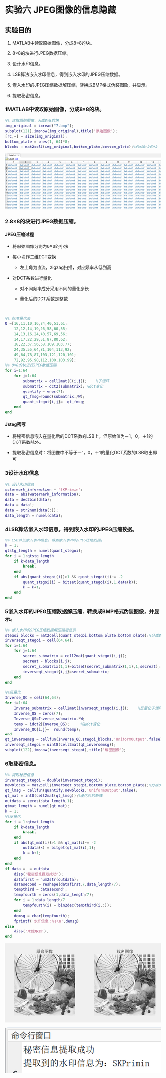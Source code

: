 # 实验六 JPEG图像的信息隐藏

## 实验目的

1.  MATLAB中读取原始图像，分成8×8的块。

2.  8×8的块进行JPEG数据压缩。

3.  设计水印信息。

4.  LSB算法嵌入水印信息，得到嵌入水印的JPEG压缩数据。

5.  嵌入水印的JPEG压缩数据解压缩，转换成BMP格式伪装图像，并显示。

6.  提取秘密信息。

### 1MATLAB中读取原始图像，分成8×8的块。

```matlab
%% 读取原始图像，分成8×8的块
img_original = imread("7.bmp");
subplot(121),imshow(img_original),title('原始图像');
[rc,~] = size(img_original);
bottom_plate = ones(1, 64)*8;
blocks = mat2cell(img_original,bottom_plate,bottom_plate);%分成8×8的块
```

![image-20220302205739964](JPEG图像的信息隐藏/image-20220302205739964.png)

### 2.8×8的块进行JPEG数据压缩。

#### JPEG压缩过程

-   将原始图像分割为8×8的小块

-   每小块作二维DCT变换

    -   左上角为直流，zigzag扫描，对应频率从低到高

-   对DCT系数进行量化

    -   对不同频率成分采用不同的量化步长

    -   量化后的DCT系数是整数

&nbsp;

```matlab
%% 标准量化表
Q =[16,11,10,16,24,40,51,61;
    12,12,14,19,26,58,60,55;
    14,13,16,24,40,57,69,56;
    14,17,22,29,51,87,80,62;
    18,22,37,56,68,109,103,77;
    24,35,55,64,81,104,113,92;
    49,64,78,87,103,121,120,101;
    72,92,95,98,112,100,103,99];
%% 8×8的块进行JPEG数据压缩
for i=1:64
    for j=1:64
        submatrix = cell2mat(C(i,j));    %子矩阵
        submatrix = dct2(submatrix); %dct变化
        quantify = ones(7);       
        qt_fmsg=round(submatrix./W);
        quant_stegoi{i,j}=  qt_fmsg;
    end
end
```

#### Jsteg密写

-   将秘密信息嵌入在量化后的DCT系数的LSB上。但原始值为－1，0，＋1的DCT系数除外。

-   提取秘密信息时：将图像中不等于－1，0，＋1的量化DCT系数的LSB取出即可

### 3设计水印信息

```matlab
%% 设计水印信息
watermark_information = 'SKPrimin';
data = abs(watermark_information);
data = dec2bin(data);
data = data';
data = str2num(data(:));
data_length = numel(data);
```

### 4LSB算法嵌入水印信息，得到嵌入水印的JPEG压缩数据。

```matlab
%% LSB算法嵌入水印信息，得到嵌入水印的JPEG压缩数据。
k = 1;
qtstg_length = numel(quant_stegoi);
for i = 1:qtstg_length
    if k>data_length
        break;
    end
    if abs(quant_stegoi(i))>1 && quant_stegoi(i)~= -2
        quant_stegoi(i) = bitset(quant_stegoi(i),1,data(k));
        k = k+1;
    end
end
```

### 5嵌入水印的JPEG压缩数据解压缩，转换成BMP格式伪装图像，并显示。

```matlab
%% 嵌入水印的JPEG压缩数据解压缩后显示
stegoi_blocks = mat2cell(quant_stegoi,bottom_plate,bottom_plate);%分成8×8的块
inverseqt_stegoi = cell(64,64);          
for i=1:64
    for j=1:64
        secret_submatrix = cell2mat(quant_stegoi(i,j));    
        secreat = blocks(i,j);                        
        secret_submatrix(1,1)=bitset(secret_submatrix(1,1),1,secreat);
        inverseqt_stegoi{i,j}=secret_submatrix;
    end
end
 
%%反量化
Inverse_QC = cell(64,64);            
for i=1:64
    Inverse_submatrix = cell2mat(inverseqt_stegoi(i,j));    %反量化子矩阵
    Inverse_QS = zeros(7);  
    Inverse_QS=Inverse_submatrix.*W;
    temp = idct2(Inverse_QS);     %逆dct变化
    Inverse_QC{i,j}=  round(temp);
end
qt_inversemsg = cellfun(Inverse_QC,stegoi_blocks,'UniformOutput',false);
inverseqt_stegoi = uint8(cell2mat(qt_inversemsg));
subplot(122),imshow(inverseqt_stegoi),title('载密图像');
```

### 6取秘密信息。

```matlab
%% 提取秘密信息
inverseqt_stegoi = double(inverseqt_stegoi);
newblocks = mat2cell(inverseqt_stegoi,bottom_plate,bottom_plate);%分成8×8的块
qt_lmsg = cellfun(quantify,newblocks,'UniformOutput',false);
qt_mat = int8(cell2mat(qt_lmsg));%量化后的矩阵
outdata = zeros(data_length,1);
qtmat_length = numel(qt_mat);
k = 1;
%%反量化
for i = 1:qtmat_length
    if k>data_length
        break;
    end
    if abs(qt_mat(i))>1 && qt_mat(i)~= -2
        outdata(k) = bitget(qt_mat(i),1);
        k = k+1;
    end
end
if data =  = outdata
    disp('秘密信息提取成功');
    datafirst = num2str(outdata);
    datasecond = reshape(datafirst,7,data_length/7);
    tempthird = datasecond';
    tempfourth = zeros(1,data_length/7);
    for i = 1:data_length/7
        tempfourth(i) = bin2dec(tempthird(i,:));
    end
    demsg = char(tempfourth);
    fprintf('水印信息：%s\n',demsg)
else
    disp('未提取到');
end
```

![image-20220302205750309](JPEG图像的信息隐藏/image-20220302205750309.png)

![image-20220302205802821](JPEG图像的信息隐藏/image-20220302205802821.png)
